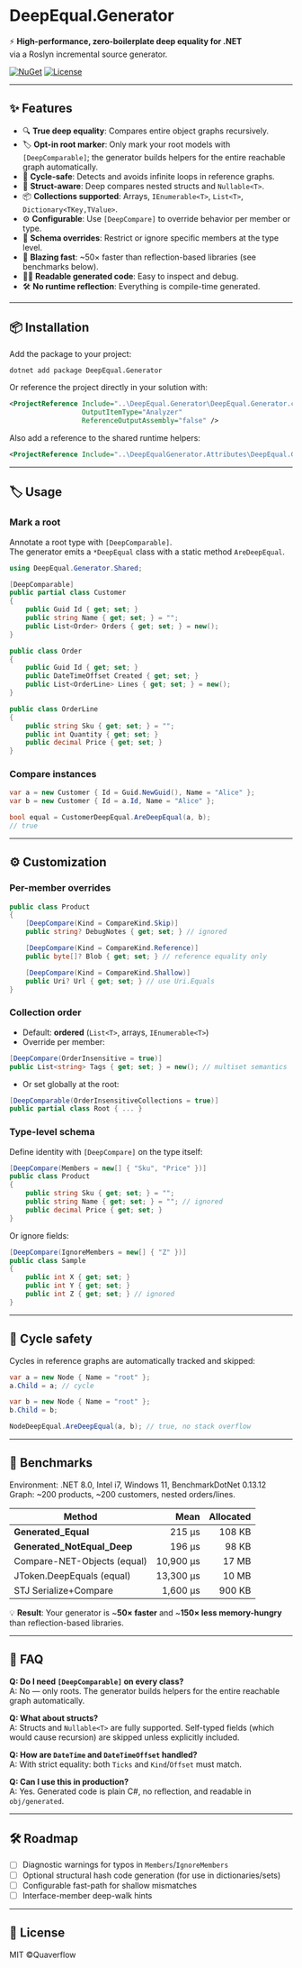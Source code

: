 # DeepEqual.Generator

⚡ **High-performance, zero-boilerplate deep equality for .NET**  
via a Roslyn incremental source generator.

[![NuGet](https://img.shields.io/nuget/v/DeepEqual.Generator.svg)](https://www.nuget.org/packages/DeepEqual.Generator)
[![License](https://img.shields.io/badge/license-MIT-green.svg)](LICENSE)

---

## ✨ Features

- 🔍 **True deep equality**: Compares entire object graphs recursively.
- 🏷️ **Opt-in root marker**: Only mark your root models with `[DeepComparable]`; the generator builds helpers for the entire reachable graph automatically.
- 🛑 **Cycle-safe**: Detects and avoids infinite loops in reference graphs.
- 💪 **Struct-aware**: Deep compares nested structs and `Nullable<T>`.
- 📦 **Collections supported**: Arrays, `IEnumerable<T>`, `List<T>`, `Dictionary<TKey,TValue>`.
- ⚙️ **Configurable**: Use `[DeepCompare]` to override behavior per member or type.
- 🧩 **Schema overrides**: Restrict or ignore specific members at the type level.
- 🚀 **Blazing fast**: ~50× faster than reflection-based libraries (see benchmarks below).
- 🧑‍💻 **Readable generated code**: Easy to inspect and debug.
- 🛠️ **No runtime reflection**: Everything is compile-time generated.

---

## 📦 Installation

Add the package to your project:

```bash
dotnet add package DeepEqual.Generator
```

Or reference the project directly in your solution with:

```xml
<ProjectReference Include="..\DeepEqual.Generator\DeepEqual.Generator.csproj" 
                  OutputItemType="Analyzer"
                  ReferenceOutputAssembly="false" />
```

Also add a reference to the shared runtime helpers:

```xml
<ProjectReference Include="..\DeepEqualGenerator.Attributes\DeepEqual.Generator.Shared.csproj" />
```

---

## 🏷️ Usage

### Mark a root

Annotate a root type with `[DeepComparable]`.  
The generator emits a `*DeepEqual` class with a static method `AreDeepEqual`.

```csharp
using DeepEqual.Generator.Shared;

[DeepComparable]
public partial class Customer
{
    public Guid Id { get; set; }
    public string Name { get; set; } = "";
    public List<Order> Orders { get; set; } = new();
}

public class Order
{
    public Guid Id { get; set; }
    public DateTimeOffset Created { get; set; }
    public List<OrderLine> Lines { get; set; } = new();
}

public class OrderLine
{
    public string Sku { get; set; } = "";
    public int Quantity { get; set; }
    public decimal Price { get; set; }
}
```

### Compare instances

```csharp
var a = new Customer { Id = Guid.NewGuid(), Name = "Alice" };
var b = new Customer { Id = a.Id, Name = "Alice" };

bool equal = CustomerDeepEqual.AreDeepEqual(a, b);
// true
```

---

## ⚙️ Customization

### Per-member overrides

```csharp
public class Product
{
    [DeepCompare(Kind = CompareKind.Skip)]
    public string? DebugNotes { get; set; } // ignored

    [DeepCompare(Kind = CompareKind.Reference)]
    public byte[]? Blob { get; set; } // reference equality only

    [DeepCompare(Kind = CompareKind.Shallow)]
    public Uri? Url { get; set; } // use Uri.Equals
}
```

### Collection order

- Default: **ordered** (`List<T>`, arrays, `IEnumerable<T>`)
- Override per member:

```csharp
[DeepCompare(OrderInsensitive = true)]
public List<string> Tags { get; set; } = new(); // multiset semantics
```

- Or set globally at the root:

```csharp
[DeepComparable(OrderInsensitiveCollections = true)]
public partial class Root { ... }
```

### Type-level schema

Define identity with `[DeepCompare]` on the type itself:

```csharp
[DeepCompare(Members = new[] { "Sku", "Price" })]
public class Product
{
    public string Sku { get; set; } = "";
    public string Name { get; set; } = ""; // ignored
    public decimal Price { get; set; }
}
```

Or ignore fields:

```csharp
[DeepCompare(IgnoreMembers = new[] { "Z" })]
public class Sample
{
    public int X { get; set; }
    public int Y { get; set; }
    public int Z { get; set; } // ignored
}
```

---

## 🛑 Cycle safety

Cycles in reference graphs are automatically tracked and skipped:

```csharp
var a = new Node { Name = "root" };
a.Child = a; // cycle

var b = new Node { Name = "root" };
b.Child = b;

NodeDeepEqual.AreDeepEqual(a, b); // true, no stack overflow
```

---

## 🔬 Benchmarks

Environment: .NET 8.0, Intel i7, Windows 11, BenchmarkDotNet 0.13.12  
Graph: ~200 products, ~200 customers, nested orders/lines.

| Method                      | Mean      | Allocated |
|-----------------------------|----------:|----------:|
| **Generated_Equal**         | 215 µs    | 108 KB    |
| **Generated_NotEqual_Deep** | 196 µs    |  98 KB    |
| Compare-NET-Objects (equal) | 10,900 µs | 17 MB     |
| JToken.DeepEquals (equal)   | 13,300 µs | 10 MB     |
| STJ Serialize+Compare       | 1,600 µs  | 900 KB    |

💡 **Result**: Your generator is ~**50× faster** and ~**150× less memory-hungry** than reflection-based libraries.

---

## 📖 FAQ

**Q: Do I need `[DeepComparable]` on every class?**  
A: No — only roots. The generator builds helpers for the entire reachable graph automatically.

**Q: What about structs?**  
A: Structs and `Nullable<T>` are fully supported. Self-typed fields (which would cause recursion) are skipped unless explicitly included.

**Q: How are `DateTime` and `DateTimeOffset` handled?**  
A: With strict equality: both `Ticks` and `Kind`/`Offset` must match.

**Q: Can I use this in production?**  
A: Yes. Generated code is plain C#, no reflection, and readable in `obj/generated`.

---

## 🛠️ Roadmap

- [ ] Diagnostic warnings for typos in `Members`/`IgnoreMembers`  
- [ ] Optional structural hash code generation (for use in dictionaries/sets)  
- [ ] Configurable fast-path for shallow mismatches  
- [ ] Interface-member deep-walk hints  

---

## 📜 License

MIT ©Quaverflow

